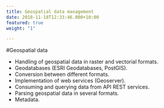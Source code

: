 ```yaml
---
title: Geospatial data management
date: 2018-11-18T12:33:46.000+10:00
featured: true
weight: "1"

---
```

#Geospatial data 

- Handling of geospatial data in raster and vectorial formats. 
- Geodatabases (ESRI Geodatabases, PostGIS). 
- Conversion between different formats. 
- Implementation of web services (Geoserver). 
- Consuming and querying data from API REST services. 
- Parsing geospatial data in several formats. 
- Metadata.
